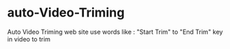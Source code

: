 # auto-Video-Triming
 Auto Video Triming  web site use words like : "Start Trim"  to "End Trim" key in video to trim
